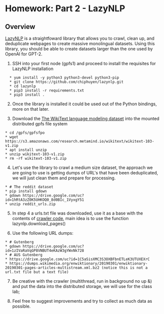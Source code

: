 # Homework: Part 2 - LazyNLP

## Overview

[LazyNLP](https://github.com/chiphuyen/lazynlp) is a straightfoward library that allows you to crawl, clean up, and deduplicate webpages to create massive monolingual datasets. Using this library, you should be able to create datasets larger than the one used by OpenAI for GPT-2.


1. SSH into your first node (gpfs1) and proceed to install the requisites for LazyNLP installation
```
  * yum install -y python3 python3-devel python3-pip
  * git clone https://github.com/chiphuyen/lazynlp.git
  * cd lazynlp
  * pip3 install -r requirements.txt
  * pip3 install .
 ``` 
2. Once the library is installed it could be used out of the Python bindings, more on that later.

3. Download the [The WikiText language modeling dataset](https://www.salesforce.com/products/einstein/ai-research/the-wikitext-dependency-language-modeling-dataset/) into the mounted distributed gpfs file system
  ```
  * cd /gpfs/gpfsfpo
  * wget https://s3.amazonaws.com/research.metamind.io/wikitext/wikitext-103-v1.zip
  * apt install unzip
  * unzip wikitext-103-v1.zip
  * rm -rf wikitext-103-v1.zip
  ```
4. Let's use the library to crawl a medium size dataset, the approach we are going to use is getting dumps of URL's that have been deduplicated, we will just clean them and prepare for processing.
  ```
  * # The reddit dataset
  * pip install gdown
  * gdown https://drive.google.com/uc?id=1hRtA3zZ0K5UHKOQ0_8d0BIc_1VyxgY51
  * unzip reddit_urls.zip
  ```
5. In step 4 a urls.txt file was downloaded, use it as a base with the contents of [crawler code](https://github.com/MIDS-scaling-up/v2/blob/master/week12/hw/crawler.py), main idea is to use the function lazynlp.download_pages()

6. Use the following URL dumps:
 ```
 * # Gutenberg
 * gdown https://drive.google.com/uc?id=1zIVaRaVqGP8VNBUT4eKAzW3gYWxNk728
 * # AUS Gutenberg
 * https://drive.google.com/uc?id=1C5aSisXMC3S3OXBFbnETLeK3UTUXEXrC
 * https://dumps.wikimedia.org/enwiktionary/20190301/enwiktionary-20190301-pages-articles-multistream.xml.bz2 (notice this is not a url.txt file but a text file)
  ```
7. Be creative with the crawler (multithread, run in background no up &) and put the data into the distributed storage, we will use for the class lab;

8. Feel free to suggest improvements and try to collect as much data as possible.



